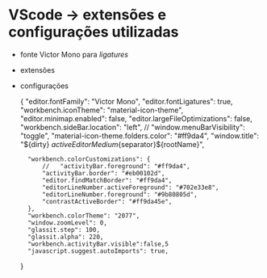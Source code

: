 # VScode -> extensões e configurações utilizadas

- fonte Victor Mono para *ligatures*
- extensões
- configurações


    {
        "editor.fontFamily": "Victor Mono",
        "editor.fontLigatures": true,
        "workbench.iconTheme": "material-icon-theme",
        "editor.minimap.enabled": false,
        "editor.largeFileOptimizations": false,
        "workbench.sideBar.location": "left",
        // "window.menuBarVisibility": "toggle",
        "material-icon-theme.folders.color": "#ff9da4", 
        "window.title": "${dirty} ${activeEditorMedium}${separator}${rootName}",

        "workbench.colorCustomizations": {
            //   "activityBar.foreground": "#ff9da4",    
            "activityBar.border": "#eb00102d",
            "editor.findMatchBorder": "#ff9da4",
            "editorLineNumber.activeForeground": "#702e33e8",
            "editorLineNumber.foreground": "#9b80805d",
            "contrastActiveBorder": "#ff9da45e",
        },
        "workbench.colorTheme": "2077",
        "window.zoomLevel": 0,
        "glassit.step": 100,
        "glassit.alpha": 220,
        "workbench.activityBar.visible":false,5
        "javascript.suggest.autoImports": true,      
    }


